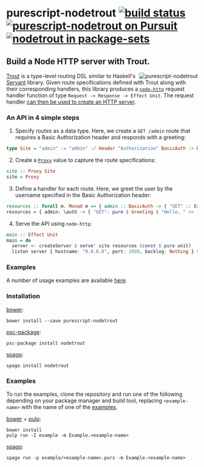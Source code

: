 # purescript-nodetrout [![build status](https://img.shields.io/travis/nsaunders/purescript-nodetrout.svg)](https://travis-ci.org/nsaunders/purescript-nodetrout) [![purescript-nodetrout on Pursuit](https://pursuit.purescript.org/packages/purescript-nodetrout/badge)](https://pursuit.purescript.org/packages/purescript-nodetrout) [![nodetrout in package-sets](https://img.shields.io/endpoint.svg?url=https://package-sets-badge-zxa7vacp3dju.runkit.sh/nodetrout)](https://github.com/purescript/package-sets)
## Build a Node HTTP server with Trout.

<img src="https://raw.githubusercontent.com/nsaunders/purescript-nodetrout/master/img/readme-tile.png" alt="purescript-nodetrout" align="right" />

[Trout](https://github.com/purescript-hyper/purescript-trout) is a type-level routing DSL similar to Haskell's [Servant](https://github.com/haskell-servant/servant) library. Given route specifications defined with Trout along with their corresponding handlers, this library produces a [`node-http`](https://github.com/purescript-node/purescript-node-http) request handler function of type `Request -> Response -> Effect Unit`. The request handler [can then be used to create an HTTP server](https://pursuit.purescript.org/packages/purescript-node-http/5.0.2/docs/Node.HTTP#v:createServer).

### An API in 4 simple steps
1. Specify routes as a data type. Here, we create a `GET /admin` route that requires a Basic Authorization header and responds with a greeting:
```purescript
type Site = "admin" := "admin" :/ Header "Authorization" BasicAuth :> Resource (Get Greeting JSON)
```

2. Create a [`Proxy`](https://pursuit.purescript.org/packages/purescript-proxy/3.0.0/docs/Type.Proxy) value to capture the route specifications:
```purescript
site :: Proxy Site
site = Proxy
```

3. Define a handler for each route. Here, we greet the user by the username specified in the Basic Authorization header:
```purescript
resources :: forall m. Monad m => { admin :: BasicAuth -> { "GET" :: ExceptT HTTPError m Greeting } }
resources = { admin: \auth -> { "GET": pure $ Greeting $ "Hello, " <> (fst $ un BasicAuth auth) } }
```

4. Serve the API using `node-http`:
```purescript
main :: Effect Unit
main = do
  server <- createServer $ serve' site resources (const $ pure unit)
  listen server { hostname: "0.0.0.0", port: 3000, backlog: Nothing } $ log "Listening on port 3000..."
```

### Examples

A number of usage examples are available [here](example).

### Installation

[bower](https://github.com/bower/bower):
```
bower install --save purescript-nodetrout
```

[psc-package](https://github.com/purescript/psc-package):
```
psc-package install nodetrout
```

[spago](https://github.com/spacchetti/spago):
```
spago install nodetrout
```

### Examples

To run the examples, clone the repository and run one of the following depending on your package manager and build tool, replacing `<example-name>` with the name of one of the [examples](example).

[bower](https://github.com/bower/bower) + [pulp](http://github.com/purescript-contrib/pulp):
```
bower install
pulp run -I example -m Example.<example-name>
```

[spago](https://github.com/spacchetti/spago):
```
spago run -p example/<example-name>.purs -m Example.<example-name>
```
